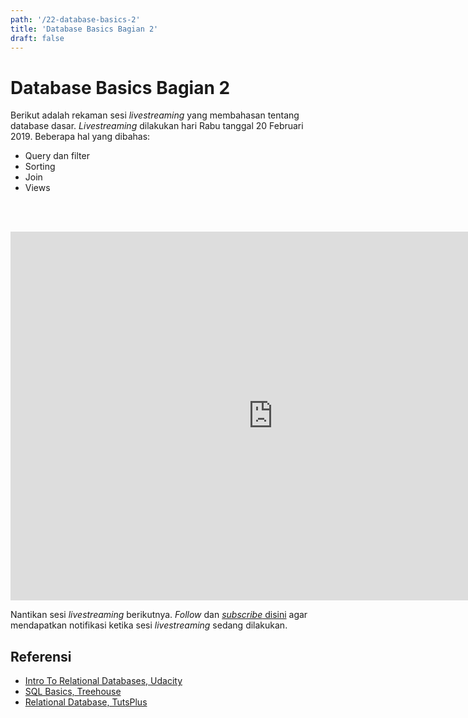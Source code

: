 ```yaml
---
path: '/22-database-basics-2'
title: 'Database Basics Bagian 2'
draft: false
---
```


# Database Basics Bagian 2

Berikut adalah rekaman sesi _livestreaming_ yang membahasan tentang database dasar. _Livestreaming_ dilakukan hari Rabu tanggal 20 Februari 2019. Beberapa hal yang dibahas:

* Query dan filter
* Sorting
* Join
* Views

<br /><br />

<iframe width="840" height="590" src="https://www.youtube.com/embed/HuYUM9biecw" frameborder="0" allowfullscreen></iframe>

Nantikan sesi _livestreaming_ berikutnya. _Follow_ dan [_subscribe_ disini](https://www.youtube.com/channel/UCHhAlFGFCGgIusQkQIqJLYw?view_as=subscriber&sub_confirmation=1)  agar mendapatkan notifikasi ketika sesi _livestreaming_ sedang dilakukan.

## Referensi

* [ Intro To Relational Databases, Udacity ]( https://www.udacity.com/course/intro-to-relational-databases--ud197 )
* [ SQL Basics, Treehouse ]( https://teamtreehouse.com/library/sql-basics )
* [ Relational Database, TutsPlus ]( https://code.tutsplus.com/courses/relational-databases )

